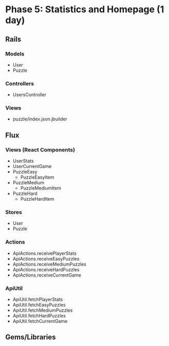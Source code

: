 # Phase 5: Statistics and Homepage (1 day)

## Rails
### Models
* User
* Puzzle

### Controllers
* UsersController

### Views
* puzzle/index.json.jbuilder

## Flux
### Views (React Components)
* UserStats
* UserCurrentGame
* PuzzleEasy
  * PuzzleEasyItem
* PuzzleMedium
  * PuzzleMediumItem
* PuzzleHard
  * PuzzleHardItem

### Stores
* User
* Puzzle

### Actions
* ApiActions.receivePlayerStats
* ApiActions.receiveEasyPuzzles
* ApiActions.receiveMediumPuzzles
* ApiActions.receiveHardPuzzles
* ApiActions.receiveCurrentGame

### ApiUtil
* ApiUtil.fetchPlayerStats
* ApiUtil.fetchEasyPuzzles
* ApiUtil.fetchMediumPuzzles
* ApiUtil.fetchHardPuzzles
* ApiUtil.fetchCurrentGame

## Gems/Libraries
